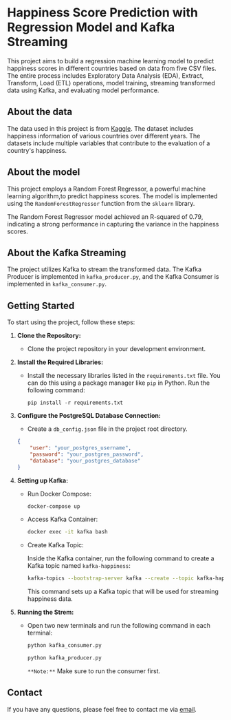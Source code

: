 # Happiness Score Prediction with Regression Model and Kafka Streaming
This project aims to build a regression machine learning model to predict happiness scores in different countries based on data from five CSV files. The entire process includes Exploratory Data Analysis (EDA), Extract, Transform, Load (ETL) operations, model training, streaming transformed data using Kafka, and evaluating model performance.

## About the data
The data used in this project is from [Kaggle](https://www.kaggle.com/unsdsn/world-happiness). The dataset includes happiness information of various countries over different years. The datasets include multiple variables that contribute to the evaluation of a country's happiness.

## About the model
This project employs a Random Forest Regressor, a powerful machine learning algorithm,to predict happiness scores. The model is implemented using the `RandomForestRegressor` function from the `sklearn` library.

The Random Forest Regressor model achieved an R-squared of 0.79, indicating a strong performance in capturing the variance in the happiness scores.

## About the Kafka Streaming
The project utilizes Kafka to stream the transformed data. The Kafka Producer is implemented in `kafka_producer.py`, and the Kafka Consumer is implemented in `kafka_consumer.py`.

## Getting Started
To start using the project, follow these steps:

1. **Clone the Repository:**
   - Clone the project repository in your development environment.

2. **Install the Required Libraries:**
   - Install the necessary libraries listed in the `requirements.txt` file. You can do this using a package manager like `pip` in Python. Run the following command:
     ```
     pip install -r requirements.txt
     ```

3. **Configure the PostgreSQL Database Connection:**
   - Create a `db_config.json` file in the project root directory.
    ```json
    {
        "user": "your_postgres_username",
        "password": "your_postgres_password",
        "database": "your_postgres_database"
    }
    ```

4. **Setting up Kafka:**
   - Run Docker Compose:
        ```bash
        docker-compose up
        ```
   - Access Kafka Container:
        ```bash
        docker exec -it kafka bash 
        ```
   - Create Kafka Topic:
        
        Inside the Kafka container, run the following command to create a Kafka topic named `kafka-happiness`:
        ```bash
        kafka-topics --bootstrap-server kafka --create --topic kafka-happiness 
        ```  
        This command sets up a Kafka topic that will be used for streaming happiness data.

5. **Running the Strem:**
    - Open two new terminals and run the following command in each terminal:
        ```bash
        python kafka_consumer.py
        ```
        ```bash
        python kafka_producer.py
        ```

        `**Note:**` Make sure to run the consumer first.


## Contact
If you have any questions, please feel free to contact me via [email](sampinval@gmail.com).




